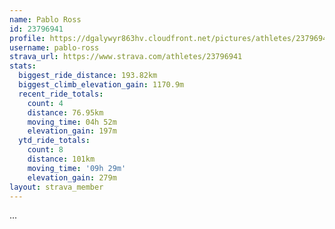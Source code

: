 ```yaml
---
name: Pablo Ross
id: 23796941
profile: https://dgalywyr863hv.cloudfront.net/pictures/athletes/23796941/14615399/1/large.jpg
username: pablo-ross
strava_url: https://www.strava.com/athletes/23796941
stats:
  biggest_ride_distance: 193.82km
  biggest_climb_elevation_gain: 1170.9m
  recent_ride_totals:
    count: 4
    distance: 76.95km
    moving_time: 04h 52m
    elevation_gain: 197m
  ytd_ride_totals:
    count: 8
    distance: 101km
    moving_time: '09h 29m'
    elevation_gain: 279m
layout: strava_member
--- 
```

...
